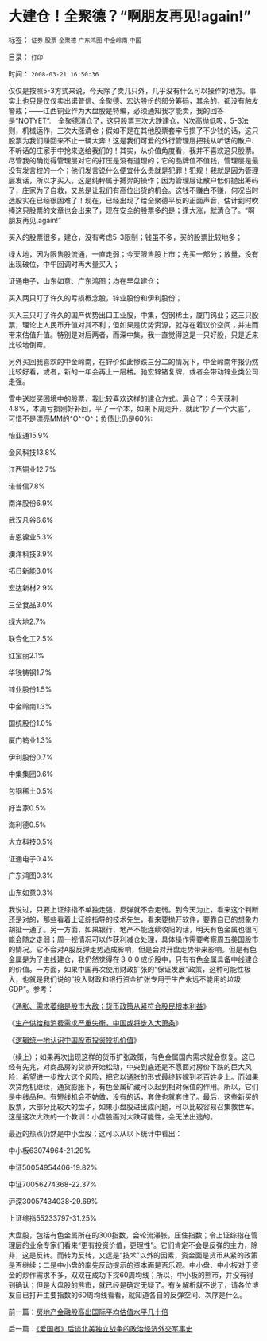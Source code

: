 # 大建仓！全聚德？“啊朋友再见!again!”

标签： `证券` `股票` `全聚德` `广东鸿图` `中金岭南` `中国` 

目录： `打印`

时间： `2008-03-21 16:50:36`

仅仅是按照5-3方式来说，今天除了卖几只外，几乎没有什么可以操作的地方。事实上也只是仅仅卖出诺普信、全聚德、宏达股份的部分筹码，其余的，都没有触发警戒；——江西铜业作为大盘股是特编，必须通知我才能卖，我的回答是“NOTYET”.　全聚德清仓了，这只股票三次大跌建仓，N次高抛低吸，5-3法则，机械运作，三次大涨清仓；假如不是在其他股票套牢亏损了不少钱的话，这只股票为我们赚回来不止一辆大奔！这是我们可爱的外行管理层把钱从听话的散户、不听话的庄家手中抢来送给我们的！其实，从价值角度看，我并不喜欢这只股票。尽管我的确觉得管理层对它的打压是没有道理的；它的品牌值不值钱，管理层是最没有发言权的一个；他们发言说什么便宜什么贵就是犯罪！犯规！我就是因为管理层发话，所以才买入，这是纯粹属于搏羿的操作；因为管理层让散户低价抛出筹码了，庄家为了自救，又总是让我们有高位出货的机会。这钱不赚白不赚，何况当时选股实在已经很困难了！现在，已经出现了给全聚德平反的正面声音，估计到时吹捧这只股票的文章也会出来了，现在安全的股票多的是；逢大涨，就清仓了。“啊朋友再见,again!”

买入的股票很多，建仓，没有考虑5-3限制；钱虽不多，买的股票比较地多；

绿大地，因为限售股流通，一直走弱；今天限售股上市；先买一部分；放量，没有出现破位，中午回调时再大量买入；

证通电子，山东如意、广东鸿图；均在早盘建仓；

买入两只盯了许久的亏损概念股，锌业股份和伊利股份；

买入三只盯了许久的国产优势出口工业股，中集，包钢稀土，厦门钨业；这三只股票，理论上人民币升值对其不利；但如果是优势资源，就存在着议价空间；并进而带来估值升值。特别是对后两者，而深中集，我一直觉得这是一只好股，只是近来比较地倒霉。

另外买回我喜欢的中金岭南，在锌价如此惨跌三分二的情况下，中金岭南年报仍然比较好看，或者，新的一年会再上一层楼。驰宏锌锗复牌，或者会带动锌业类公司走强。

雪中送炭买困境中的股票，我比较喜欢这样的建仓方式。满仓了；今天获利4.8%，本周亏损刚好补回，平了一个本，如果下周走升，就此“抄了一个大底”，可惜不是漂亮MM的^O^^O^；负债比仍是60%:

怡亚通15.9%

金风科技13.8%

江西铜业12.7%

诺普信7.8%

南洋股份6.9%

武汉凡谷6.6%

吉恩镍业5.3%

澳洋科技3.9%

拓日新能3.0%

宏达新材2.9%

三全食品3.0%

绿大地2.7%

联合化工2.5%

红宝丽2.1%

华锐铸钢1.7%

锌业股份1.5%

中金岭南1.3%

国统股份1.0%

厦门钨业1.3%

伊利股份0.7%

中集集团0.6%

包钢稀土0.5%

好当家0.5%

海利德0.5%

大立科技0.5%

证通电子0.4%

广东鸿图0.3%

山东如意0.3%

我说过，只要上证综指不单独走强，反弹就不会走弱。到今天为止，看来这个判断还是对的，那些看着上证综指导的技术先生，看来要抛开软件，要靠自已的想象力胡扯一通了。另一方面，如果银行、地产不能连续收阳的话，明天有色金属也很可能会随之走弱；周一视情况可以作获利减仓处理，具体操作需要考察周五美国股市的情况。它不会对A股反弹走势造成影响，但是会对开盘走势带来影响。但是有色金属是为了主线建仓，我仍然觉得在３００成份股中，只有有色金属具备中线建仓的价值。一方面，如果中国再次使用财政扩张的“保证发展”政策，这种可能性极大，也就是我们说的“投入财政和银行资金扩张专用于生产永远不能用的垃圾GDP”。参考：

《[通胀、需求萎缩是股市大敌；货币政策从紧符合股民根本利益](../../../2008/3/19/通胀、需求萎缩是大敌；货币政策从紧符合股民利益.md)》

《[生产供给和消费需求严重失衡，中国或将步入大萧条](http://blog.sina.com.cn/s/blog_5563a64d01008jqe.html)》

《[逻辑统一地认识中国股市投资投机价值](../../../2008/3/16/深入分析中国股市的根本性质和基本因素.md)》

（续上）；如果再次出现这样的货币扩张政策，有色金属国内需求就会恢复。这已经有先兆，对商品房的贷款开始松动，中央到底还是不愿面对房价下跌的巨大风险，希望进一步放大这个风险，把它以通胀的形式最终转嫁到老百姓身上。而如果次贷危机继续，通货膨胀下，有色金属矿藏可以起到相对保值的作用。所以，它们是中线品种。有短线机会不妨做，没有的话，套住也就套住了。最后，这些新买的股票，大部分比较大的盘子，如果小盘股进出成问题，可以比较容易召集救世军。这是这次大跌的一个教训：小盘股面对大跌可能性，会无法出逃的。

最近的热点仍然是中小盘股；这可以从以下统计中看出：

中小板63074964-21.29%

中证50054954406-19.82%

中证70056274368-22.37%

沪深30057434038-29.69%

上证综指55233797-31.25%

大盘股，包括有色金属所在的300指数，会轮流滞胀，压住指数；令上证综指在管理层的业余专家们看来“更有投资价值，更理性”。它们肯定不会是反弹的主力，除非，这是反转。而转为反转，又远是“技术”以外的因素，资金面是货币从紧的政策是否继续；二是中小盘的率先反动提示的资本面是否乐观。中小盘、中小板对于资金的炒作需求不多，双双在成功下探60周均线；所以，中小板的熊市，并没有得到确认；但是大盘股的熊市，就已经是确定无疑了。有关解析就不说了，请各位博友自已打开主要指数的60周均线看看，就知道各自的反弹空间、次序是什么。



前一篇：[房地产金融股高出国际平均估值水平几十倍](../../../2008/3/20/房地产金融股高出国际平均估值水平几十倍.md)

后一篇：[《爱国者》后谈北美独立战争的政治经济外交军事史](../../../2008/3/22/《爱国者》后谈北美独立战争的政治经济外交军事史.md)